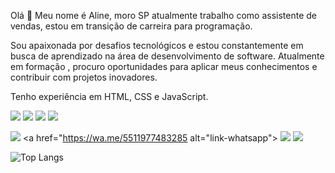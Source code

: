 Olá 👋
Meu nome é Aline, moro SP atualmente trabalho como assistente de vendas, estou em transição de carreira para programação.

Sou apaixonada por desafios tecnológicos e estou constantemente em busca de aprendizado na área de desenvolvimento de software. Atualmente em formação , procuro oportunidades para aplicar meus conhecimentos e contribuir com projetos inovadores.

Tenho experiência em HTML, CSS e JavaScript.

<img src="https://img.shields.io/badge/HTML5-E34F26?style=for-the-badge&logo=html5&logoColor=white"/> <img src="https://img.shields.io/badge/CSS3-1572B6?style=for-the-badge&logo=css3&logoColor=white"/> <img src="https://img.shields.io/badge/JavaScript-F7DF1E?style=for-the-badge&logo=javascript&logoColor=black"/> <img src="https://img.shields.io/badge/Jira-0052CC?style=for-the-badge&logo=Jira&logoColor=white"/>

 <a href="https://www.linkedin.com/in/aline-alves-543265161/"> <img src="https://img.shields.io/badge/LinkedIn-0077B5?style=for-the-badge&logo=linkedin&logoColor=white"></a> <a href="https://wa.me/5511977483285 alt="link-whatsapp"> <img src="https://img.shields.io/badge/WhatsApp-25D366?style=for-the-badge&logo=whatsapp&logoColor=white"> </a> <img src="https://img.shields.io/badge/Gmail-D14836?style=for-the-badge&logo=gmail&logoColor=white">



![Top Langs](https://github-readme-stats.vercel.app/api/top-langs/?username=Alineaalvess)
